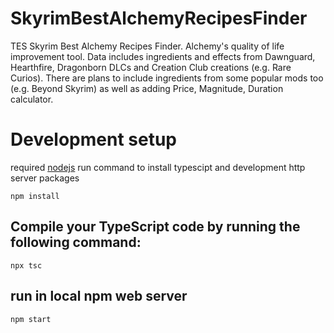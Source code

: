 # SkyrimBestAlchemyRecipesFinder
TES Skyrim Best Alchemy Recipes Finder. Alchemy's quality of life improvement tool. Data includes ingredients and effects from Dawnguard, Hearthfire, Dragonborn DLCs and Creation Club creations (e.g. Rare Curios). There are plans to include ingredients from some popular mods too (e.g. Beyond Skyrim) as well as adding Price, Magnitude, Duration calculator.

# Development setup
required [nodejs](https://nodejs.org)
run command to install typescipt and development http server packages
```
npm install
```
## Compile your TypeScript code by running the following command:
```
npx tsc
```
## run in local npm web server
```
npm start
```